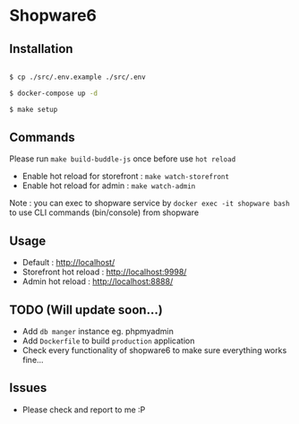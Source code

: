 # Shopware6

## Installation

```bash

$ cp ./src/.env.example ./src/.env

$ docker-compose up -d

$ make setup

```

## Commands
Please run `make build-buddle-js` once before use `hot reload`

- Enable hot reload for storefront : `make watch-storefront`
- Enable hot reload for admin : `make watch-admin`

Note : you can exec to shopware service by `docker exec -it shopware bash` to use CLI commands (bin/console) from shopware

## Usage

- Default : [http://localhost/](http://localhost/)
- Storefront hot reload : [http://localhost:9998/](http://localhost:9998/)
- Admin hot reload : [http://localhost:8888/](http://localhost:8888/)

## TODO (Will update soon...)

- Add `db manger` instance eg. phpmyadmin
- Add `Dockerfile` to build `production` application
- Check every functionality of shopware6 to make sure everything works fine...

## Issues
- Please check and report to me :P
